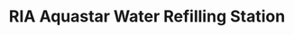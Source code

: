 ---
title: "RIA Aquastar Water Refilling Station"
url: /davao-city/ria-aquastar-water-refilling-station/
shop: Wasser
---